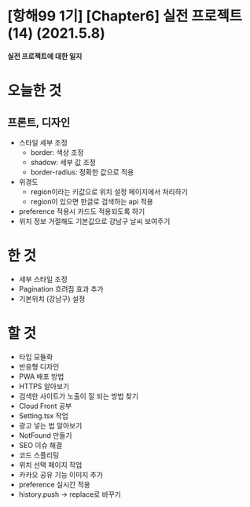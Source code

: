 # [항해99 1기] [Chapter6] 실전 프로젝트 (14) (2021.5.8)



**실전 프로젝트에 대한 일지**



# 오늘한 것

## 프론트, 디자인

* 스타일 세부 조정
  * border: 색상 조정
  * shadow: 세부 값 조정
  * border-radius: 정확한 값으로 적용
* 위경도
  * region이라는 키값으로 위치 설정 페이지에서 처리하기
  * region이 있으면 한글로 검색하는 api 적용
* preference 적용시 카드도 적용되도록 하기
* 위치 정보 거절해도 기본값으로 강남구 날씨 보여주기



# 한 것

* 세부 스타일 조정
* Pagination 흐려짐 효과 추가
* 기본위치 (강남구) 설정



# 할 것

* 타입 모듈화
* 반응형 디자인
* PWA 배포 방법
* HTTPS 알아보기
* 검색한 사이트가 노출이 잘 되는 방법 찾기
* Cloud Front 공부
* Setting.tsx 작업
* 광고 넣는 법 알아보기
* NotFound 만들기
* SEO 이슈 해결
* 코드 스플리팅
* 위치 선택 페이지 작업
* 카카오 공유 기능 이미지 추가
* preference 실시간 적용
* history.push -> replace로 바꾸기

